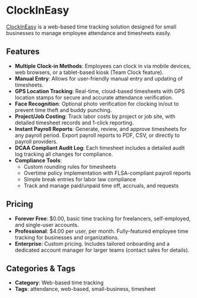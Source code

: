 # ClockInEasy

[ClockInEasy](https://www.clockineasy.com/) is a web-based time tracking solution designed for small businesses to manage employee attendance and timesheets easily.

## Features
- **Multiple Clock-in Methods**: Employees can clock in via mobile devices, web browsers, or a tablet-based kiosk (Team Clock feature).
- **Manual Entry**: Allows for user-friendly manual entry and updating of timesheets.
- **GPS Location Tracking**: Real-time, cloud-based timesheets with GPS location stamps for secure and accurate attendance verification.
- **Face Recognition**: Optional photo verification for clocking in/out to prevent time theft and buddy punching.
- **Project/Job Costing**: Track labor costs by project or job site, with detailed timesheet records and 1-click reporting.
- **Instant Payroll Reports**: Generate, review, and approve timesheets for any payroll period. Export payroll reports to PDF, CSV, or directly to payroll providers.
- **DCAA Compliant Audit Log**: Each timesheet includes a detailed audit log tracking all changes for compliance.
- **Compliance Tools**:
  - Custom rounding rules for timesheets
  - Overtime policy implementation with FLSA-compliant payroll reports
  - Simple break entries for labor law compliance
  - Track and manage paid/unpaid time off, accruals, and requests

## Pricing
- **Forever Free**: $0.00, basic time tracking for freelancers, self-employed, and single-user accounts.
- **Professional**: $4.00 per user, per month. Fully-featured employee time tracking for businesses and organizations.
- **Enterprise**: Custom pricing. Includes tailored onboarding and a dedicated account manager for larger teams (contact sales for details).

## Categories & Tags
- **Category**: Web-based time tracking
- **Tags**: attendance, web-based, small-business, timesheet